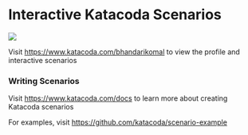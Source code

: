 # Interactive Katacoda Scenarios

[![](http://shields.katacoda.com/katacoda/bhandarikomal/count.svg)](https://www.katacoda.com/bhandarikomal "Get your profile on Katacoda.com")

Visit https://www.katacoda.com/bhandarikomal to view the profile and interactive scenarios

### Writing Scenarios
Visit https://www.katacoda.com/docs to learn more about creating Katacoda scenarios

For examples, visit https://github.com/katacoda/scenario-example
